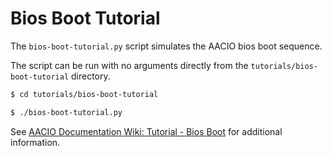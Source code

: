 # Bios Boot Tutorial

The `bios-boot-tutorial.py` script simulates the AACIO bios boot sequence.

The script can be run with no arguments directly from the `tutorials/bios-boot-tutorial` directory.

```bash
$ cd tutorials/bios-boot-tutorial

$ ./bios-boot-tutorial.py
```

See [AACIO Documentation Wiki: Tutorial - Bios Boot](https://github.com/AACIO/aac/wiki/Tutorial-Bios-Boot-Sequence) for additional information.
